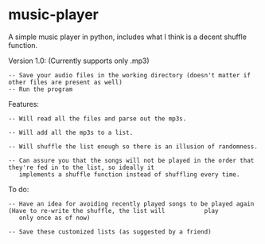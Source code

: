 music-player
============

A simple music player in python, includes what I think is a decent shuffle function.

Version 1.0: (Currently supports only .mp3)

    -- Save your audio files in the working directory (doesn't matter if other files are present as well)
    -- Run the program
  
Features:

    -- Will read all the files and parse out the mp3s.
    
    -- Will add all the mp3s to a list.
    
    -- Will shuffle the list enough so there is an illusion of randomness.
    
    -- Can assure you that the songs will not be played in the order that they're fed in to the list, so ideally it
       implements a shuffle function instead of shuffling every time.



To do: 

    -- Have an idea for avoiding recently played songs to be played again (Have to re-write the shuffle, the list will           play
       only once as of now)
    
    -- Save these customized lists (as suggested by a friend)
       
